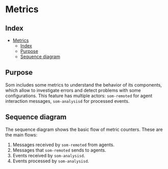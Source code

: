 <!---
Copyright (C) 2015, Som Inc.
Created by Som, Inc. <info@som.com>.
This program is free software; you can redistribute it and/or modify it under the terms of GPLv2
-->

# Metrics

## Index

- [Metrics](#metrics)
  - [Index](#index)
  - [Purpose](#purpose)
  - [Sequence diagram](#sequence-diagram)

## Purpose

Som includes some metrics to understand the behavior of its components, which allow to investigate errors and detect problems with some configurations. This feature has multiple actors: `som-remoted` for agent interaction messages, `som-analysisd` for processed events.

## Sequence diagram

The sequence diagram shows the basic flow of metric counters. These are the main flows:

1. Messages received by `som-remoted` from agents.
2. Messages that `som-remoted` sends to agents.
3. Events received by `som-analysisd`.
4. Events processed by `som-analysisd`.
